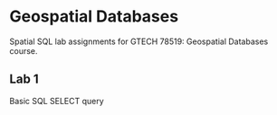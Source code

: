 # Geospatial Databases
 Spatial SQL lab assignments for GTECH 78519: Geospatial Databases course.

## Lab 1
Basic SQL SELECT query